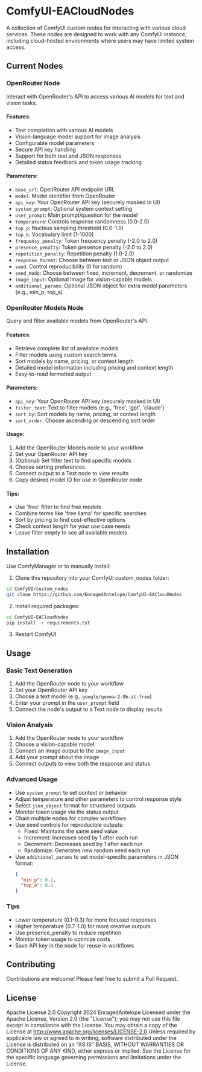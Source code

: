 # ComfyUI-EACloudNodes

A collection of ComfyUI custom nodes for interacting with various cloud services. These nodes are designed to work with any ComfyUI instance, including cloud-hosted environments where users may have limited system access.

## Current Nodes

### OpenRouter Node
Interact with OpenRouter's API to access various AI models for text and vision tasks.

#### Features:
- Text completion with various AI models
- Vision-language model support for image analysis
- Configurable model parameters
- Secure API key handling
- Support for both text and JSON responses
- Detailed status feedback and token usage tracking

#### Parameters:
- `base_url`: OpenRouter API endpoint URL
- `model`: Model identifier from OpenRouter
- `api_key`: Your OpenRouter API key (securely masked in UI)
- `system_prompt`: Optional system context setting
- `user_prompt`: Main prompt/question for the model
- `temperature`: Controls response randomness (0.0-2.0)
- `top_p`: Nucleus sampling threshold (0.0-1.0)
- `top_k`: Vocabulary limit (1-1000)
- `frequency_penalty`: Token frequency penalty (-2.0 to 2.0)
- `presence_penalty`: Token presence penalty (-2.0 to 2.0)
- `repetition_penalty`: Repetition penalty (1.0-2.0)
- `response_format`: Choose between text or JSON object output
- `seed`: Control reproducibility (0 for random)
- `seed_mode`: Choose between fixed, increment, decrement, or randomize
- `image_input`: Optional image for vision-capable models
- `additional_params`: Optional JSON object for extra model parameters (e.g., min_p, top_a)

### OpenRouter Models Node
Query and filter available models from OpenRouter's API.

#### Features:
- Retrieve complete list of available models
- Filter models using custom search terms
- Sort models by name, pricing, or context length
- Detailed model information including pricing and context length
- Easy-to-read formatted output

#### Parameters:
- `api_key`: Your OpenRouter API key (securely masked in UI)
- `filter_text`: Text to filter models (e.g., 'free', 'gpt', 'claude')
- `sort_by`: Sort models by name, pricing, or context length
- `sort_order`: Choose ascending or descending sort order

#### Usage:
1. Add the OpenRouter Models node to your workflow
2. Set your OpenRouter API key
3. (Optional) Set filter text to find specific models
4. Choose sorting preferences
5. Connect output to a Text node to view results
6. Copy desired model ID for use in OpenRouter node

#### Tips:
- Use 'free' filter to find free models
- Combine terms like 'free llama' for specific searches
- Sort by pricing to find cost-effective options
- Check context length for your use case needs
- Leave filter empty to see all available models

## Installation

Use ComfyManager or to manually install:

1. Clone this repository into your ComfyUI custom_nodes folder:
  ```bash
cd ComfyUI/custom_nodes
git clone https://github.com/EnragedAntelope/ComfyUI-EACloudNodes
  ```
2. Install required packages:
  ``` bash
cd ComfyUI-EACloudNodes
pip install -r requirements.txt
  ```

3. Restart ComfyUI

## Usage

### Basic Text Generation
1. Add the OpenRouter node to your workflow
2. Set your OpenRouter API key
3. Choose a text model (e.g., `google/gemma-2-9b-it:free`)
4. Enter your prompt in the `user_prompt` field
5. Connect the node's output to a Text node to display results

### Vision Analysis
1. Add the OpenRouter node to your workflow
2. Choose a vision-capable model
3. Connect an image output to the `image_input`
4. Add your prompt about the image
5. Connect outputs to view both the response and status

### Advanced Usage
- Use `system_prompt` to set context or behavior
- Adjust temperature and other parameters to control response style
- Select `json_object` format for structured outputs
- Monitor token usage via the status output
- Chain multiple nodes for complex workflows
- Use seed controls for reproducible outputs:
  - Fixed: Maintains the same seed value
  - Increment: Increases seed by 1 after each run
  - Decrement: Decreases seed by 1 after each run
  - Randomize: Generates new random seed each run
- Use `additional_params` to set model-specific parameters in JSON format:
  ```json
  {
    "min_p": 0.1,
    "top_a": 0.8
  }
  ```

### Tips
- Lower temperature (0.1-0.3) for more focused responses
- Higher temperature (0.7-1.0) for more creative outputs
- Use presence_penalty to reduce repetition
- Monitor token usage to optimize costs
- Save API key in the node for reuse in workflows


## Contributing

Contributions are welcome! Please feel free to submit a Pull Request.

## License

Apache License 2.0
Copyright 2024 EnragedAntelope
Licensed under the Apache License, Version 2.0 (the "License");
you may not use this file except in compliance with the License.
You may obtain a copy of the License at
http://www.apache.org/licenses/LICENSE-2.0
Unless required by applicable law or agreed to in writing, software
distributed under the License is distributed on an "AS IS" BASIS,
WITHOUT WARRANTIES OR CONDITIONS OF ANY KIND, either express or implied.
See the License for the specific language governing permissions and
limitations under the License.
